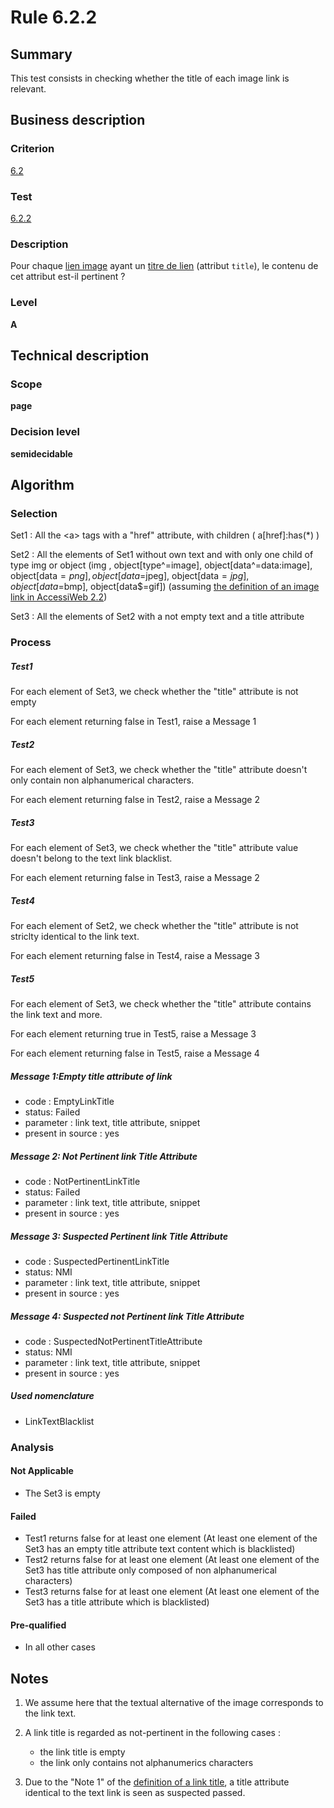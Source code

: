 # Rule 6.2.2
## Summary

This test consists in checking whether the title of each image link is
relevant.

## Business description

### Criterion

[6.2](http://references.modernisation.gouv.fr/sites/default/files/RGAA3_RC2-1/referentiel_technique.htm#crit-6-2)

### Test

[6.2.2](http://references.modernisation.gouv.fr/sites/default/files/RGAA3_RC2-1/referentiel_technique.htm#test-6-2-2)

### Description

Pour chaque <a href="http://references.modernisation.gouv.fr/sites/default/files/RGAA3_RC2-1/glossaire.htm#mLienImage">lien image</a> ayant un <a href="http://references.modernisation.gouv.fr/sites/default/files/RGAA3_RC2-1/glossaire.htm#mTitreLien">titre de lien</a> (attribut `title`), le contenu de cet attribut est-il pertinent ?

### Level

**A**

## Technical description

### Scope

**page**

### Decision level

**semidecidable**

## Algorithm

### Selection

Set1 : All the <a\> tags with a "href" attribute, with children (
a[href]:has(\*) )

Set2 : All the elements of Set1 without own text and with only one child
of type img or object (img , object[type\^=image],
object[data\^=data:image], object[data$=png], object[data$=jpeg],
object[data$=jpg],object[data$=bmp], object[data$=gif]) (assuming [the
definition of an image link in AccessiWeb
2.2](http://accessiweb.org/index.php/glossary-76.html#mLienImage))

Set3 : All the elements of Set2 with a not empty text and a title
attribute

### Process

##### Test1

For each element of Set3, we check whether the "title" attribute is not
empty

For each element returning false in Test1, raise a Message 1

##### Test2

For each element of Set3, we check whether the "title" attribute doesn't
only contain non alphanumerical characters.

For each element returning false in Test2, raise a Message 2

##### Test3

For each element of Set3, we check whether the "title" attribute value
doesn't belong to the text link blacklist.

For each element returning false in Test3, raise a Message 2

##### Test4

For each element of Set2, we check whether the "title" attribute is not
striclty identical to the link text.

For each element returning false in Test4, raise a Message 3

##### Test5

For each element of Set3, we check whether the "title" attribute
contains the link text and more.

For each element returning true in Test5, raise a Message 3

For each element returning false in Test5, raise a Message 4

##### Message 1:Empty title attribute of link

-   code : EmptyLinkTitle
-   status: Failed
-   parameter : link text, title attribute, snippet
-   present in source : yes

##### Message 2: Not Pertinent link Title Attribute

-   code : NotPertinentLinkTitle
-   status: Failed
-   parameter : link text, title attribute, snippet
-   present in source : yes

##### Message 3: Suspected Pertinent link Title Attribute

-   code : SuspectedPertinentLinkTitle
-   status: NMI
-   parameter : link text, title attribute, snippet
-   present in source : yes

##### Message 4: Suspected not Pertinent link Title Attribute

-   code : SuspectedNotPertinentTitleAttribute
-   status: NMI
-   parameter : link text, title attribute, snippet
-   present in source : yes

##### Used nomenclature

-   LinkTextBlacklist

### Analysis

#### Not Applicable

-   The Set3 is empty

#### Failed

-   Test1 returns false for at least one element (At least one element
    of the Set3 has an empty title attribute text content which is
    blacklisted)
-   Test2 returns false for at least one element (At least one element
    of the Set3 has title attribute only composed of non alphanumerical
    characters)
-   Test3 returns false for at least one element (At least one element
    of the Set3 has a title attribute which is blacklisted)

#### Pre-qualified

-   In all other cases

## Notes

1.  We assume here that the textual alternative of the image corresponds
    to the link text.
2.  A link title is regarded as not-pertinent in the following cases :
    -   the link title is empty
    -   the link only contains not alphanumerics characters

3.  Due to the "Note 1" of the [definition of a link
    title](http://accessiweb.org/index.php/glossary-76.html#mTitreLien),
    a title attribute identical to the text link is seen as suspected
    passed.

